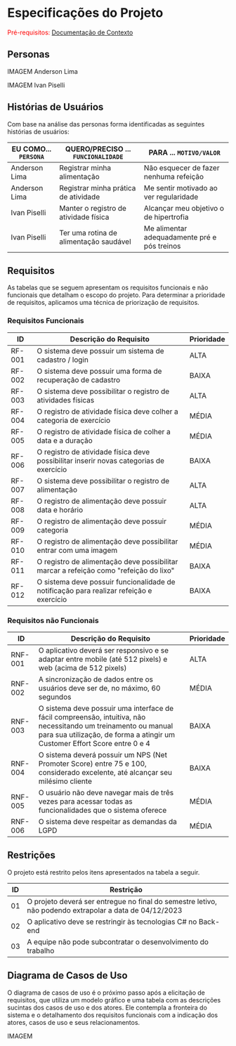 # Especificações do Projeto

<span style="color:red">Pré-requisitos: <a href="1-Documentação de Contexto.md"> Documentação de Contexto</a></span>

## Personas


IMAGEM Anderson Lima

IMAGEM Ivan Piselli


## Histórias de Usuários

Com base na análise das personas forma identificadas as seguintes histórias de usuários:

|EU COMO... `PERSONA`| QUERO/PRECISO ... `FUNCIONALIDADE`     |PARA ... `MOTIVO/VALOR`                       |
|--------------------|----------------------------------------|----------------------------------------------|
| Anderson Lima      | Registrar minha alimentação            | Não esquecer de fazer nenhuma refeição       |
| Anderson Lima      | Registrar minha prática de atividade   | Me sentir motivado ao ver regularidade       |
| Ivan Piselli       | Manter o registro de atividade física  | Alcançar meu objetivo o de hipertrofia       |
| Ivan Piselli       | Ter uma rotina de alimentação saudável | Me alimentar adequadamente pré e pós treinos |



## Requisitos

As tabelas que se seguem apresentam os requisitos funcionais e não funcionais que detalham o escopo do projeto. Para determinar a prioridade de requisitos, aplicamos uma técnica de priorização de requisitos.

### Requisitos Funcionais

|ID    | Descrição do Requisito  | Prioridade |
|------|-----------------------------------------|----|
|RF-001| O sistema deve possuir um sistema de cadastro / login                                   | ALTA  | 
|RF-002| O sistema deve possuir uma forma de recuperação de cadastro                             | BAIXA |
|RF-003| O sistema deve possibilitar o registro de atividades físicas                            | ALTA  | 
|RF-004| O registro de atividade física deve colher a categoria de exercício                     | MÉDIA |
|RF-005| O registro de atividade física de colher a data e a duração                             | MÉDIA | 
|RF-006| O registro de atividade física deve possibilitar inserir novas categorias de exercício  | BAIXA |
|RF-007| O sistema deve possibilitar o registro de alimentação                                   | ALTA  | 
|RF-008| O registro de alimentação deve possuir data e horário                                   | ALTA  |
|RF-009| O registro de alimentação deve possuir categoria                                        | MÉDIA | 
|RF-010| O registro de alimentação deve possibilitar entrar com uma imagem                       | MÉDIA |
|RF-011| O registro de alimentação deve possibilitar marcar a refeição como "refeição do lixo"   | BAIXA | 
|RF-012| O sistema deve possuir funcionalidade de notificação para realizar refeição e exercício | BAIXA |

### Requisitos não Funcionais

|ID     | Descrição do Requisito  |Prioridade |
|-------|-------------------------|----|
|RNF-001| O aplicativo deverá ser responsivo e se adaptar entre mobile (até 512 pixels) e web (acima de 512 pixels)  | ALTA | 
|RNF-002| A sincronização de dados entre os usuários deve ser de, no máximo, 60 segundos |  MÉDIA | 
|RNF-003| O sistema deve possuir uma interface de fácil compreensão, intuitiva, não necessitando um treinamento ou manual para sua utilização, de forma a atingir um Customer Effort Score entre 0 e 4 | BAIXA | 
|RNF-004| O sistema deverá possuir um NPS (Net Promoter Score) entre 75 e 100, considerado excelente, até alcançar seu milésimo cliente |  BAIXA | 
|RNF-005| O usuário não deve navegar mais de três vezes para acessar todas as funcionalidades que o sistema oferece | MÉDIA | 
|RNF-006| O sistema deve respeitar as demandas da LGPD | MÉDIA | 


## Restrições

O projeto está restrito pelos itens apresentados na tabela a seguir.

|ID| Restrição                                             |
|--|-------------------------------------------------------|
|01| O projeto deverá ser entregue no final do semestre letivo, não podendo extrapolar a data de 04/12/2023 |
|02| O aplicativo deve se restringir às tecnologias C# no Back-end |
|03| A equipe não pode subcontratar o desenvolvimento do trabalho  |


## Diagrama de Casos de Uso

O diagrama de casos de uso é o próximo passo após a elicitação de requisitos, que utiliza um modelo gráfico e uma tabela com as descrições sucintas dos casos de uso e dos atores. Ele contempla a fronteira do sistema e o detalhamento dos requisitos funcionais com a indicação dos atores, casos de uso e seus relacionamentos. 

IMAGEM